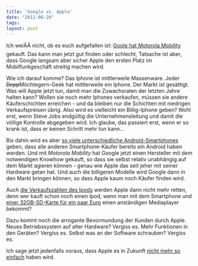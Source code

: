 ```yaml
---
title: 'Google vs. Apple'
date: "2011-08-20"
tags: 
layout: post
---
```

Ich weiÃÂ nicht, ob es euch aufgefallen ist: [Goole hat Motorola Mobility][1] gekauft. Das kann man jetzt gut finden oder schlecht, Tatsache ist aber, dass Google langsam aber sicher Apple den ersten Platz im Mobilfunkgeschäft streitig machen wird.

Wie ich darauf komme? Das Iphone ist mittlerweile Massenware. Jeder <del>Depp</del>Möchtegern-Geek hat mittlerweile ein Iphone. Der Markt ist gesättigt. Was will Apple jetzt tun, damit man die Zuwachsraten der letzten Jahre halten kann? Wollen sie noch mehr Iphones verkaufen, müssen sie andere Käuferschichten erreichen - und da bleiben nur die Schichten mit niedrigen Verkaufspreisen übrig. Also wird es vielleicht ein Billig-Iphone geben? Wohl erst, wenn Steve Jobs endgültig die Unternehmensleitung und damit die völlige Kontrolle abgegeben wird. Ich glaube, das passiert erst, wenn er so krank ist, dass er keinen Schritt mehr tun kann...

Bis dahin wird es aber [so viele unterschiedliche Android-Smartphones][2] geben, dass alle anderen Smartphone-Käufer bereits ein Android haben werden. Und mit *Motorola Mobility* hat Google jetzt einen Hersteller mit dem notwendigen Knowhow gekauft, so dass sie selbst relativ unabhängig auf dem Markt agieren können - genau wie Apple das seit jeher mit seiner Hardware getan hat. Und auch die billigeren Modelle wird Google dann in den Markt bringen können, so dass Apple kaum noch Käufer finden wird.

Auch [die Verkaufszahlen des Ipods][3] werden Apple dann nicht mehr retten, denn wer kauft schon noch einen Ipod, wenn man mit dem Smartphone und [einer 32GB-SD-Karte für ein paar Euro][4] einen anständigen Mediaplayer bekommt?

Dazu kommt noch die arrogante Bevormundung der Kunden durch Apple. Neues Betriebssystem auf alter Hardware? Vergiss es. Mehr Funktionen in den Geräten? Vergiss es. Selbst was an der Software schrauben? Vergiss es.

Ich sage jetzt jedenfalls voraus, dass Apple es in Zukunft [nicht mehr so einfach][5] haben wird.


[1]: http://googleblog.blogspot.com/2011/08/supercharging-android-google-to-acquire.html
[2]: http://developer.android.com/resources/dashboard/platform-versions.html
[3]: http://en.wikipedia.org/wiki/IPod#Sales
[4]: https://www.amazon.de/SanDisk-SDSDQM-032G-MicroSDHC-32GB-Speicherkarte/dp/B003HIWHN0/kopisde-21
[5]: http://www.ftd.de/it-medien/computer-technik/:nach-boersenwert-apple-nimmt-es-mit-allen-grossen-banken-der-euro-zone-auf/60093366.html

